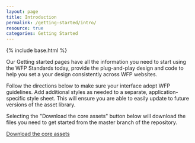 ```yaml
---
layout: page
title: Introduction
permalink: /getting-started/intro/
resource: true
categories: Getting Started
---
```

{% include base.html %}

Our Getting started pages have all the information you need to start using the WFP Standards today, provide the plug-and-play design and code to help you set a your design consistently across WFP websites.

Follow the directions below to make sure your interface adopt WFP guidelines. Add additional styles as needed to a separate, application-specific style sheet. This will ensure you are able to easily update to future versions of the asset library.

Selecting the "Download the core assets" button below will download the files you need to get started from the master branch of the repository.

<div class="">
  <a class="wfp-btn xlarge" href="https://github.com/wfp/ui/archive/{{site.version}}.zip">Download the core assets</a>
</div>

